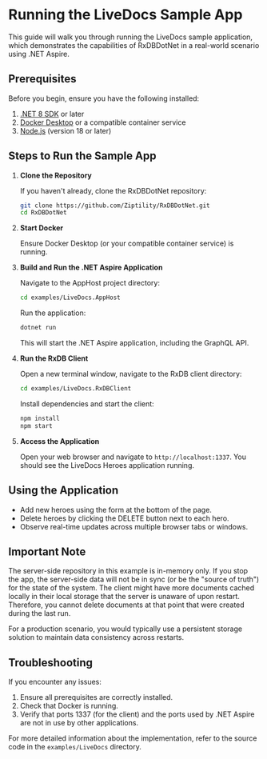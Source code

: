 # Running the LiveDocs Sample App

This guide will walk you through running the LiveDocs sample application, which demonstrates the capabilities of RxDBDotNet in a real-world scenario using .NET Aspire.

## Prerequisites

Before you begin, ensure you have the following installed:

1. [.NET 8 SDK](https://dotnet.microsoft.com/download/dotnet/8.0) or later
2. [Docker Desktop](https://www.docker.com/products/docker-desktop) or a compatible container service
3. [Node.js](https://nodejs.org/) (version 18 or later)

## Steps to Run the Sample App

1. **Clone the Repository**

   If you haven't already, clone the RxDBDotNet repository:

   ```bash
   git clone https://github.com/Ziptility/RxDBDotNet.git
   cd RxDBDotNet
   ```

2. **Start Docker**

   Ensure Docker Desktop (or your compatible container service) is running.

3. **Build and Run the .NET Aspire Application**

   Navigate to the AppHost project directory:

   ```bash
   cd examples/LiveDocs.AppHost
   ```

   Run the application:

   ```bash
   dotnet run
   ```

   This will start the .NET Aspire application, including the GraphQL API.

4. **Run the RxDB Client**

   Open a new terminal window, navigate to the RxDB client directory:

   ```bash
   cd examples/LiveDocs.RxDBClient
   ```

   Install dependencies and start the client:

   ```bash
   npm install
   npm start
   ```

5. **Access the Application**

   Open your web browser and navigate to `http://localhost:1337`. You should see the LiveDocs Heroes application running.

## Using the Application

- Add new heroes using the form at the bottom of the page.
- Delete heroes by clicking the DELETE button next to each hero.
- Observe real-time updates across multiple browser tabs or windows.

## Important Note

The server-side repository in this example is in-memory only. If you stop the app, the server-side data will not be in sync (or be the "source of truth") for the state of the system. The client might have more documents cached locally in their local storage that the server is unaware of upon restart. Therefore, you cannot delete documents at that point that were created during the last run.

For a production scenario, you would typically use a persistent storage solution to maintain data consistency across restarts.

## Troubleshooting

If you encounter any issues:

1. Ensure all prerequisites are correctly installed.
2. Check that Docker is running.
3. Verify that ports 1337 (for the client) and the ports used by .NET Aspire are not in use by other applications.

For more detailed information about the implementation, refer to the source code in the `examples/LiveDocs` directory.

